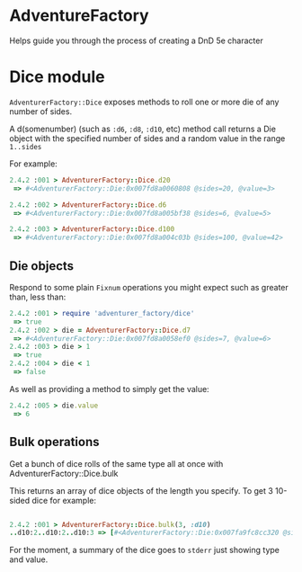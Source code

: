 # AdventureFactory
Helps guide you through the process of creating a DnD 5e character

# Dice module

`AdventurerFactory::Dice` exposes methods to roll one or more die of any number of sides.

A d(somenumber) (such as `:d6`, `:d8`, `:d10`, etc) method call returns a Die object with the specified number of sides and a random value in the range `1..sides`

For example: 
```ruby
2.4.2 :001 > AdventurerFactory::Dice.d20
 => #<AdventurerFactory::Die:0x007fd8a0060808 @sides=20, @value=3>

2.4.2 :002 > AdventurerFactory::Dice.d6
 => #<AdventurerFactory::Die:0x007fd8a005bf38 @sides=6, @value=5>

2.4.2 :003 > AdventurerFactory::Dice.d100
 => #<AdventurerFactory::Die:0x007fd8a004c03b @sides=100, @value=42>
```

## Die objects

Respond to some plain `Fixnum` operations you might expect such as greater than, less than:
```ruby
2.4.2 :001 > require 'adventurer_factory/dice'
 => true 
2.4.2 :002 > die = AdventurerFactory::Dice.d7
 => #<AdventurerFactory::Die:0x007fd8a0058ef0 @sides=7, @value=6> 
2.4.2 :003 > die > 1
 => true 
2.4.2 :004 > die < 1
 => false 
```

As well as providing a method to simply get the value:
```ruby
2.4.2 :005 > die.value
 => 6 
```

## Bulk operations

Get a bunch of dice rolls of the same type all at once with AdventurerFactory::Dice.bulk

This returns an array of dice objects of the length you specify.
To get 3 10-sided dice for example:

```ruby

2.4.2 :001 > AdventurerFactory::Dice.bulk(3, :d10)
..d10:2..d10:2..d10:3 => [#<AdventurerFactory::Die:0x007fa9fc8cc320 @sides=10, @value=2>, #<AdventurerFactory::Die:0x007fa9fc8cc1e0 @sides=10, @value=2>, #<AdventurerFactory::Die:0x007fa9fc8cc0c8 @sides=10, @value=3>] 
```

For the moment, a summary of the dice goes to `stderr` just showing type and value.


